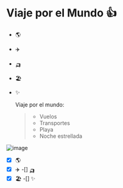 # Viaje por el Mundo 👍
* 🌎
* ✈️
* 🛺
* 🏖️
* ✨

  Viaje por el mundo:
  >* Vuelos
  >* Transportes
  >* Playa
  >* Noche estrellada

![image](https://github.com/Cristo2001G/MiModelo/assets/116464756/1583c162-2f96-4c9e-a734-d8eaec92f847)

-[x] 🌎
-[x] ✈️
-[] 🛺
-[x] 🏖️
-[] ✨
